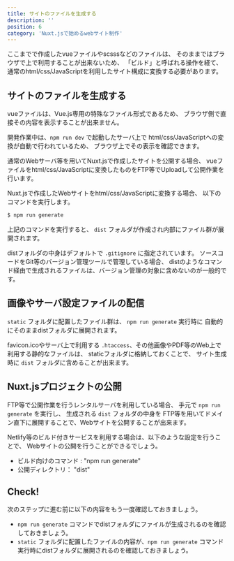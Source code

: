 ```yaml
---
title: サイトのファイルを生成する
description: ''
position: 6
category: 'Nuxt.jsで始めるwebサイト制作'
---
```

ここまでで作成したvueファイルやscsssなどのファイルは、
そのままではブラウザで上で利用することが出来ないため、
「ビルド」と呼ばれる操作を経て、通常のhtml/css/JavaScriptを利用したサイト構成に変換する必要があります。

## サイトのファイルを生成する

vueファイルは、Vue.js専用の特殊なファイル形式であるため、
ブラウザ側で直接その内容を表示することが出来ません。

開発作業中は、`npm run dev` で起動したサーバ上で 
html/css/JavaScriptへの変換が自動で行われているため、
ブラウザ上でその表示を確認できます。

通常のWebサーバ等を用いてNuxt.jsで作成したサイトを公開する場合、
vueファイルをhtml/css/JavaScriptに変換したものをFTP等でUploadして公開作業を行います。

Nuxt.jsで作成したWebサイトをhtml/css/JavaScriptに変換する場合、
以下のコマンドを実行します。

```bash
$ npm run generate
```

上記のコマンドを実行すると、 `dist` フォルダが作成され内部にファイル群が展開されます。

distフォルダの中身はデフォルトで `.gitignore` に指定されています。
ソースコードをGit等のバージョン管理ツールで管理している場合、
distのようなコマンド経由で生成されるファイルは、バージョン管理の対象に含めないのが一般的です。

## 画像やサーバ設定ファイルの配信

`static` フォルダに配置したファイル群は、 `npm run generate` 実行時に
自動的にそのままdistフォルダに展開されます。

favicon.icoやサーバ上で利用する `.htaccess`、その他画像やPDF等のWeb上で利用する静的なファイルは、
staticフォルダに格納しておくことで、 サイト生成時に `dist` フォルダに含めることが出来ます。

## Nuxt.jsプロジェクトの公開

FTP等で公開作業を行うレンタルサーバを利用している場合、
手元で `npm run generate` を実行し、 生成される `dist` フォルダの中身を
FTP等を用いてドメイン直下に展開することで、Webサイトを公開することが出来ます。

Netlify等のビルド付きサービスを利用する場合は、以下のような設定を行うことで、
Webサイトの公開を行うことができるでしょう。

- ビルド向けのコマンド : "npm run generate" 
- 公開ディレクトリ： "dist" 

## Check! 

次のステップに進む前に以下の内容をもう一度確認しておきましょう。

- `npm run generate` コマンドでdistフォルダにファイルが生成されるのを確認しておきましょう。
- `static` フォルダに配置したファイルの内容が、`npm run generate` コマンド実行時にdistフォルダに展開されるのを確認しておきましょう。
